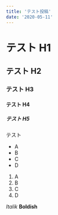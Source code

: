 ```yaml
---
title: 'テスト投稿'
date: '2020-05-11'
---
```



# テスト H1

## テスト H2

### テスト H3

#### テスト H4

##### テスト H5

テスト

- A
- B
- C
- D

1. A
2. B
3. C
4. D

*Italik* **Boldish**
